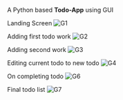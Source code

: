 A Python based **Todo-App** using GUI 

Landing Screen
![G1](https://github.com/user-attachments/assets/f7ffd258-efd6-4ed1-9563-3b58c8c53fd3)

Adding first todo work 
![G2](https://github.com/user-attachments/assets/5dcd3cce-8ab7-43f9-b208-374b502fcd47)

Adding second work
![G3](https://github.com/user-attachments/assets/44a66f75-affe-4bd3-95c2-122db8aea369)

Editing current todo to new todo
![G4](https://github.com/user-attachments/assets/b854854b-eac5-4a8c-975f-e403b0c8f368)

On completing todo
![G6](https://github.com/user-attachments/assets/897e9ba0-44d9-4d23-925a-bb87f266cc6f)

Final todo list
![G7](https://github.com/user-attachments/assets/ca34b4ab-7fe0-4858-b0ac-5efa65204f53)
